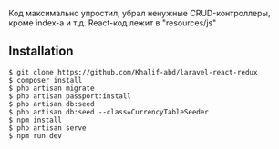 Код максимально упростил, убрал ненужные CRUD-контроллеры, кроме index-a и т.д.
React-код лежит в "resources/js"


## Installation


```
$ git clone https://github.com/Khalif-abd/laravel-react-redux
$ composer install
$ php artisan migrate
$ php artisan passport:install
$ php artisan db:seed
$ php artisan db:seed --class=CurrencyTableSeeder
$ npm install
$ php artisan serve 
$ npm run dev 

```
